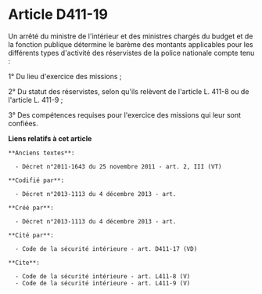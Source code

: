 # Article D411-19

Un arrêté du ministre de l'intérieur et des ministres chargés du budget et de la fonction publique détermine le barème des
montants applicables pour les différents types d'activité des réservistes de la police nationale compte tenu : 

1° Du lieu d'exercice des missions ; 

2° Du statut des réservistes, selon qu'ils relèvent de l'article L. 411-8 ou de l'article L. 411-9 ; 

3° Des compétences requises pour l'exercice des missions qui leur sont confiées.

**Liens relatifs à cet article**

	**Anciens textes**:

	  - Décret n°2011-1643 du 25 novembre 2011 - art. 2, III (VT)

	**Codifié par**:

	  - Décret n°2013-1113 du 4 décembre 2013 - art.

	**Créé par**:

	  - Décret n°2013-1113 du 4 décembre 2013 - art.

	**Cité par**:

	  - Code de la sécurité intérieure - art. D411-17 (VD)

	**Cite**:

	  - Code de la sécurité intérieure - art. L411-8 (V)
	  - Code de la sécurité intérieure - art. L411-9 (V)
